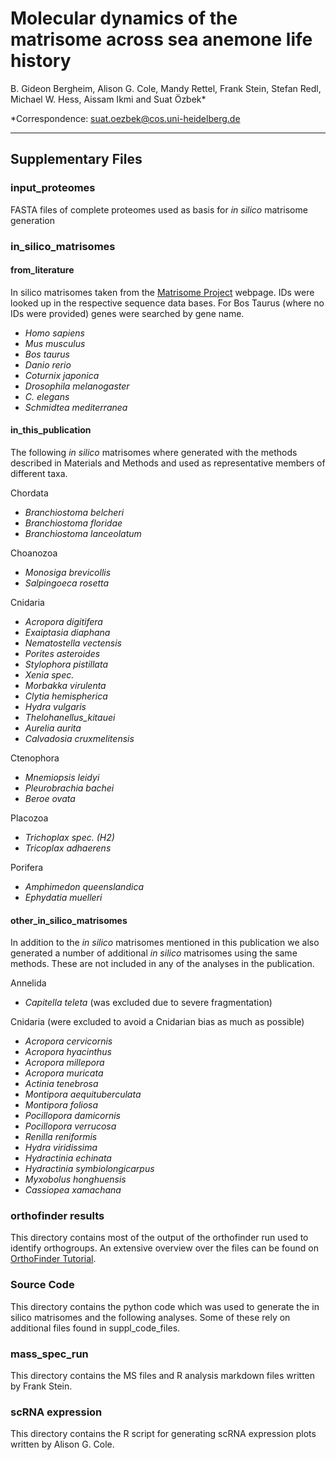 # Molecular dynamics of the matrisome across sea anemone life history 
 
B. Gideon Bergheim, Alison G. Cole, Mandy Rettel, Frank Stein, Stefan Redl, Michael W. Hess, Aissam Ikmi and Suat Özbek* 

*Correspondence: suat.oezbek@cos.uni-heidelberg.de

---

## Supplementary Files

### input_proteomes
FASTA files of complete proteomes used as basis for *in silico* matrisome generation

### in_silico_matrisomes
#### from_literature
In silico matrisomes taken from the [Matrisome Project](https://sites.google.com/uic.edu/matrisome/home) webpage. IDs were looked up in the respective sequence data bases. For Bos Taurus (where no IDs were provided) genes were searched by gene name.<br>
- *Homo sapiens*
- *Mus musculus*
- *Bos taurus*
- *Danio rerio*
- *Coturnix japonica*
- *Drosophila melanogaster*
- *C. elegans*
- *Schmidtea mediterranea*

#### in_this_publication
The following *in silico* matrisomes where generated with the methods described in  Materials and Methods and used as representative members of different taxa.

Chordata
- *Branchiostoma belcheri*
- *Branchiostoma floridae*
- *Branchiostoma lanceolatum*

Choanozoa
 - *Monosiga brevicollis*
 - *Salpingoeca rosetta*

 Cnidaria
 - *Acropora digitifera*
 - *Exaiptasia diaphana*
 - *Nematostella vectensis*
 - *Porites asteroides*
 - *Stylophora pistillata*
 - *Xenia spec.*
 - *Morbakka virulenta*
 - *Clytia hemispherica*
 - *Hydra vulgaris*
 - *Thelohanellus_kitauei*
 - *Aurelia aurita*
 - *Calvadosia cruxmelitensis*

Ctenophora
- *Mnemiopsis leidyi*
- *Pleurobrachia bachei*
- *Beroe ovata*

Placozoa
- *Trichoplax spec. (H2)*
- *Tricoplax adhaerens*

Porifera
- *Amphimedon queenslandica*
- *Ephydatia muelleri*

#### other_in_silico_matrisomes
In addition to the *in silico* matrisomes mentioned in this publication we also generated a number of additional *in silico* matrisomes using the same methods. These are not included in any of the analyses in the publication.

Annelida
- *Capitella teleta* (was excluded due to severe fragmentation)

Cnidaria (were excluded to avoid a Cnidarian bias as much as possible)
- *Acropora cervicornis*
- *Acropora hyacinthus*
- *Acropora millepora*
- *Acropora muricata*
- *Actinia tenebrosa*
- *Montipora aequituberculata*
- *Montipora foliosa*
- *Pocillopora damicornis*
- *Pocillopora verrucosa*
- *Renilla reniformis*
- *Hydra viridissima*
- *Hydractinia echinata*
- *Hydractinia symbiolongicarpus*
- *Myxobolus honghuensis*
- *Cassiopea xamachana*

### orthofinder results
This directory contains most of the output of the orthofinder run used to identify orthogroups. An extensive overview over the files can be found on  [OrthoFinder Tutorial](https://davidemms.github.io/orthofinder_tutorials/exploring-orthofinders-results.html).

### Source Code
This directory contains the python code which was used to generate the in silico matrisomes and the following analyses. Some of these rely on additional files found in suppl_code_files.

### mass_spec_run
This directory contains the MS files and R analysis markdown files written by Frank Stein.

### scRNA expression
This directory contains the R script for generating scRNA expression plots written by Alison G. Cole.
